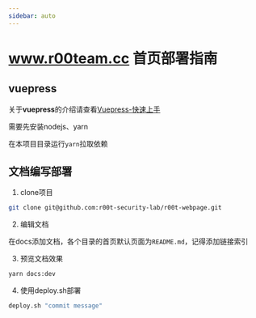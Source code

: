 ```yaml
---
sidebar: auto
--- 
```


# www.r00team.cc 首页部署指南

## vuepress

关于**vuepress**的介绍请查看[Vuepress-快速上手](https://vuepress.vuejs.org/zh/guide/getting-started.html)

需要先安装nodejs、yarn

在本项目目录运行`yarn`拉取依赖

## 文档编写部署

1. clone项目

```sh
git clone git@github.com:r00t-security-lab/r00t-webpage.git
```

2. 编辑文档

在docs添加文档，各个目录的首页默认页面为`README.md`，记得添加链接索引

3. 预览文档效果

```sh
yarn docs:dev
```

4. 使用deploy.sh部署

```sh
deploy.sh "commit message"
```
